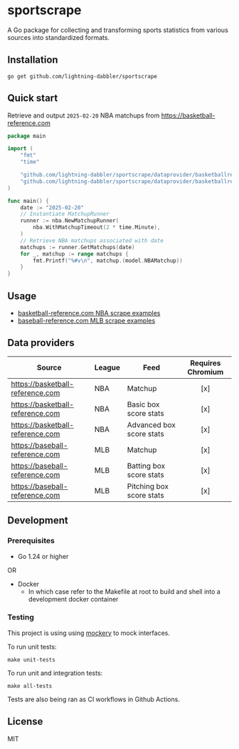 # sportscrape
A Go package for collecting and transforming sports statistics from various sources into standardized formats.

## Installation
```console
go get github.com/lightning-dabbler/sportscrape
```

## Quick start
Retrieve and output `2025-02-20` NBA matchups from https://basketball-reference.com
```go
package main

import (
	"fmt"
	"time"

	"github.com/lightning-dabbler/sportscrape/dataprovider/basketballreference/nba"
	"github.com/lightning-dabbler/sportscrape/dataprovider/basketballreference/nba/model"
)

func main() {
	date := "2025-02-20"
	// Instantiate MatchupRunner
	runner := nba.NewMatchupRunner(
		nba.WithMatchupTimeout(2 * time.Minute),
	)
	// Retrieve NBA matchups associated with date
	matchups := runner.GetMatchups(date)
	for _, matchup := range matchups {
		fmt.Printf("%#v\n", matchup.(model.NBAMatchup))
	}
}
```

## Usage
- [basketball-reference.com NBA scrape examples](dataprovider/basketballreference/nba/example_test.go)
- [baseball-reference.com MLB scrape examples](dataprovider/baseballreference/mlb/example_test.go)

## Data providers

| Source                           | League | Feed                  | Requires Chromium|
|----------------------------------|--------|-----------------------|:----------------:|
| https://basketball-reference.com | NBA    | Matchup               |[x]|
| https://basketball-reference.com | NBA    | Basic box score stats |[x]|
| https://basketball-reference.com | NBA    | Advanced box score stats|[x]|
| https://baseball-reference.com   | MLB    | Matchup                |[x]|
| https://baseball-reference.com   | MLB    | Batting box score stats|[x]|
| https://baseball-reference.com   | MLB    | Pitching box score stats|[x]|

## Development
### Prerequisites
- Go 1.24 or higher

OR

- Docker
    - In which case refer to the Makefile at root to build and shell into a development docker container

### Testing
This project is using using [mockery](https://github.com/vektra/mockery) to mock interfaces.

To run unit tests:
```console
make unit-tests
```

To run unit and integration tests:
```console
make all-tests
```

Tests are also being ran as CI workflows in Github Actions.

## License
MIT
